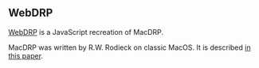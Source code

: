 WebDRP
------

[WebDRP](https://dl.dropbox.com/u/25115714/WebDRP/webdrp.html) is a JavaScript recreation of MacDRP.

MacDRP was written by R.W. Rodieck on classic MacOS. It is described [in this paper](https://dl.dropbox.com/u/25115714/WebDRP/rod91_Roedieck_VisNsci_DensityRecoveryProfile.pdf).

